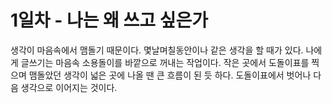 # 1일차 - 나는 왜 쓰고 싶은가

생각이 마음속에서 맴돌기 때문이다. 몇날며칠동안이나 같은 생각을 할 때가 있다. 나에게 글쓰기는 마음속 소용돌이를 바깥으로 꺼내는 작업이다. 작은 곳에서 도돌이표를 찍으며 맴돌았던 생각이 넓은 곳에 나올 땐 큰 흐름이 된 듯 하다. 도돌이표에서 벗어나 다음 생각으로 이어지는 것이다.


